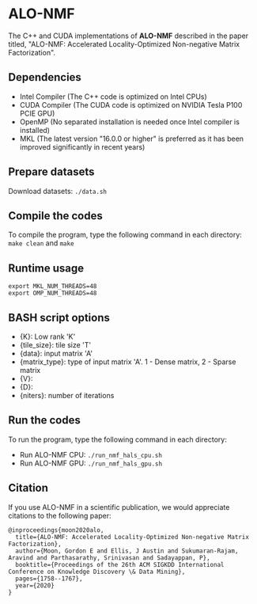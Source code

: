 # ALO-NMF

The C++ and CUDA implementations of **ALO-NMF** described in the paper titled, "ALO-NMF: Accelerated Locality-Optimized Non-negative Matrix Factorization".

## Dependencies
- Intel Compiler (The C++ code is optimized on Intel CPUs)
- CUDA Compiler (The CUDA code is optimized on NVIDIA Tesla P100 PCIE GPU)
- OpenMP (No separated installation is needed once Intel compiler is installed)
- MKL (The latest version "16.0.0 or higher" is preferred as it has been improved significantly in recent years)
  
## Prepare datasets
Download datasets: `./data.sh`

## Compile the codes
To compile the program, type the following command in each directory: `make clean` and `make`

## Runtime usage
```
export MKL_NUM_THREADS=48
export OMP_NUM_THREADS=48
```

## BASH script options
- {K}: Low rank 'K'
- {tile_size}: tile size 'T'
- {data}: input matrix 'A'
- {matrix_type}: type of input matrix 'A'. 1 - Dense matrix, 2 - Sparse matrix
- {V}:
- {D}:
- {niters}: number of iterations

## Run the codes
To run the program, type the following command in each directory:
  + Run ALO-NMF CPU: `./run_nmf_hals_cpu.sh`
  + Run ALO-NMF GPU: `./run_nmf_hals_gpu.sh`
  
## Citation
If you use ALO-NMF in a scientific publication, we would appreciate citations to the following paper:
```
@inproceedings{moon2020alo,
  title={ALO-NMF: Accelerated Locality-Optimized Non-negative Matrix Factorization},
  author={Moon, Gordon E and Ellis, J Austin and Sukumaran-Rajam, Aravind and Parthasarathy, Srinivasan and Sadayappan, P},
  booktitle={Proceedings of the 26th ACM SIGKDD International Conference on Knowledge Discovery \& Data Mining},
  pages={1758--1767},
  year={2020}
}
```
